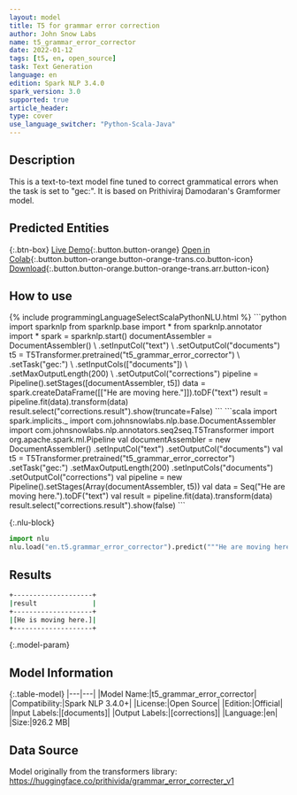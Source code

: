 ```yaml
---
layout: model
title: T5 for grammar error correction
author: John Snow Labs
name: t5_grammar_error_corrector
date: 2022-01-12
tags: [t5, en, open_source]
task: Text Generation
language: en
edition: Spark NLP 3.4.0
spark_version: 3.0
supported: true
article_header:
type: cover
use_language_switcher: "Python-Scala-Java"
---
```


## Description

This is a text-to-text model fine tuned to correct grammatical errors when the task is set to "gec:". It is based on Prithiviraj Damodaran's Gramformer model.

## Predicted Entities



{:.btn-box}
[Live Demo](https://demo.johnsnowlabs.com/public/T5_LINGUISTIC/){:.button.button-orange}
[Open in Colab](https://colab.research.google.com/github/JohnSnowLabs/spark-nlp-workshop/blob/master/tutorials/streamlit_notebooks/T5_LINGUISTIC.ipynb){:.button.button-orange.button-orange-trans.co.button-icon}
[Download](https://s3.amazonaws.com/auxdata.johnsnowlabs.com/public/models/t5_grammar_error_corrector_en_3.4.0_3.0_1641983182673.zip){:.button.button-orange.button-orange-trans.arr.button-icon}

## How to use



<div class="tabs-box" markdown="1">
{% include programmingLanguageSelectScalaPythonNLU.html %}
```python
import sparknlp
from sparknlp.base import *
from sparknlp.annotator import *
spark = sparknlp.start()
documentAssembler = DocumentAssembler() \
.setInputCol("text") \
.setOutputCol("documents")
t5 = T5Transformer.pretrained("t5_grammar_error_corrector") \
.setTask("gec:") \
.setInputCols(["documents"]) \
.setMaxOutputLength(200) \
.setOutputCol("corrections")
pipeline = Pipeline().setStages([documentAssembler, t5])
data = spark.createDataFrame([["He are moving here."]]).toDF("text")
result = pipeline.fit(data).transform(data)
result.select("corrections.result").show(truncate=False)
```
```scala
import spark.implicits._
import com.johnsnowlabs.nlp.base.DocumentAssembler
import com.johnsnowlabs.nlp.annotators.seq2seq.T5Transformer
import org.apache.spark.ml.Pipeline
val documentAssembler = new DocumentAssembler()
.setInputCol("text")
.setOutputCol("documents")
val t5 = T5Transformer.pretrained("t5_grammar_error_corrector")
.setTask("gec:")
.setMaxOutputLength(200)
.setInputCols("documents")
.setOutputCol("corrections")
val pipeline = new Pipeline().setStages(Array(documentAssembler, t5))
val data = Seq("He are moving here.").toDF("text")
val result = pipeline.fit(data).transform(data)
result.select("corrections.result").show(false)
```


{:.nlu-block}
```python
import nlu
nlu.load("en.t5.grammar_error_corrector").predict("""He are moving here.""")
```

</div>

## Results

```bash
+--------------------+
|result              |
+--------------------+
|[He is moving here.]|
+--------------------+
```

{:.model-param}
## Model Information

{:.table-model}
|---|---|
|Model Name:|t5_grammar_error_corrector|
|Compatibility:|Spark NLP 3.4.0+|
|License:|Open Source|
|Edition:|Official|
|Input Labels:|[documents]|
|Output Labels:|[corrections]|
|Language:|en|
|Size:|926.2 MB|

## Data Source

Model originally from the transformers library:
https://huggingface.co/prithivida/grammar_error_correcter_v1
